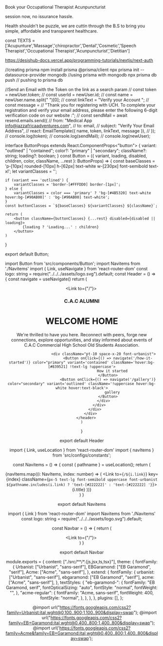 Book your Occupational Therapist
Acunpuncturist

session now,
no issurance hassle.

Health shouldn't be puzzle, we are cuttin through the B.S to bring you simple, affordable and transparent healthcare.

const TEXTS =['Acupunture','Massage','chiropractor','Dental','Cosmetic','Speech Therapist','Occupational Therapist','Acunpuncturist','Dietitian']

https://desishub-docs.vercel.app/programming-tutorials/nextjs/next-auth

//creating prisma
npm install prisma @prisma/client
npx prisma init --datasource-provider mongodb //using prisma with mongodb
npx prisma db push // pushing to prisma db

//Send an Email with the Token on the link as a search param
// const token = newUser.token;
// const userId = newUser.id;
// const name = newUser.name.split(" ")[0];
// const linkText = "Verify your Account ";
// const message =
// "Thank you for registering with UCH. To complete your registration and verify your email address, please enter the following 6-digit verification code on our website :";
// const sendMail = await resend.emails.send({
// from: "Medical App <info@jazzafricaadventures.com>",
// to: email,
// subject: "Verify Your Email Address",
// react: EmailTemplate({ name, token, linkText, message }),
// });
// console.log(token);
// console.log(sendMail);
// console.log(newUser);


interface ButtonProps extends React.ComponentProps<"button"> {
    variant: "outlined" | "contained";
    color?: "primary" | "secondary";
    className?: string;
    loading?: boolean;
}
const Button = ({ variant, loading, disabled, children, color, className, ...rest }: ButtonProps) => {
    const baseClasses = 'p-[10px] rounded-[10px] h-[62px] text-white w-[230px] font-semibold text-xl';
    let variantClasses = '';

    if (variant === 'outlined') {
        variantClasses = 'border-[#FFFDD0] border-[1px]';
    } else {
        variantClasses = color === 'primary' ? 'bg-[#4B5320] text-white hover:bg-[#90AB00]' : 'bg-[#90AB00] text-white';
    }
    const buttonClasses = `${baseClasses} ${variantClasses} ${className}`;

    return (
        <button className={buttonClasses} {...rest} disabled={disabled || loading}>
            {loading ? 'Loading...' : children}
        </button>
    )
}

export default Button;



import Button from 'src/components/Button';
import Navitems from './Navitems'
import { Link, useNavigate } from 'react-router-dom'
const logo: string = require("../../../assets/logo.svg").default;
const Header = () => {
    const navigate = useNavigate()
    return (
        <header className='header-bg h-[640px]'>
            <div className='py-6 px-20 flex justify-between items-center'>
                <div className=" w-[100px] h-[100px]">
                    <Link to={"/"}>
                        <img
                            src={logo}
                            alt=""
                            className='w-full h-full object-cover'
                        />
                    </Link>
                </div>
                <nav>
                    <Navitems />
                </nav>
            </div>
            <div>
                <div className="text-center flex justify-center items-center mt-20">
                    <div className="">
                        <h3 className='text-4xl font-[400] text-white pb-5 font-Acme'>C.A.C ALUMNI</h3>
                        <h1 className='text-6xl font-[400] text-[#FEFECC] tracking-wider font-Acme'>
                            WELCOME HOME
                        </h1>
                        <p className="text-white pt-5 text-xl font-medium leading-8 max-w-[46%] mx-auto font-urbanist pb-3">We're thrilled to have you here. Reconnect with peers, forge new connections, explore opportunities, and stay informed about events of C.A.C Commercial High School Old Students Association.</p>

                        <div className="pt-10 space-x-20 font-urbanist">
                            <Button onClick={() => navigate('/how-it-started')} color="primary" variant='contained' className='hover:bg-[#839521] !text-lg !uppercase'>
                                How it started
                            </Button>
                            <Button onClick={() => navigate('/gallery')} color="secondary" variant='outlined' className='!uppercase hover:bg-white hover:text-black'>
                                gallery
                            </Button>
                        </div>
                    </div>
                </div>
            </div>
        </header>
    )
}

export default Header


import { Link, useLocation } from 'react-router-dom'
import { navItems } from 'src/configs/constants';


const Navitems = () => {
    const { pathname } = useLocation();
    return (
        <div className="w-full hidden md:flex items-center">
            {navItems.map((i: NavItems, index: number) => (
                <Link to={`/${i.link}`} key={index}
                    className={`px-5 text-lg font-semibold uppercase font-urbanist ${pathname.includes(i.link) ? 'text-[#222222]' : 'text-[#222222] '}`}>
                    {i.title}
                </Link>
            ))}
        </div>
    )
}

export default Navitems

import { Link } from 'react-router-dom'
import Navitems from './Navitems'
const logo: string = require("../../../assets/logo.svg").default;

const Navbar = () => {
    return (
        <div className='bg-[#FFFDD0] h-[138px]'>
            <div className='py-4 px-20 flex justify-between items-center'>
                <div className="w-[100px] h-[98.5px]">
                    <Link to={"/"}>
                        <img
                            src={logo}
                            alt=""
                            className='w-full h-full object-cover'
                        />
                    </Link>
                </div>
                <nav>
                    <Navitems />
                </nav>
            </div>
        </div>
    )
}

export default Navbar


module.exports = {
  content: ["./src/**/*.{js,jsx,ts,tsx}"],
  theme: {
    fontFamily: {
      Urbanist: ["Urbanist", "sans-serif"],
      EBGaramond: ["EB Garamond", "serif"],
      Acme: ["Acme", "sans-serif"], 
    },
    extend: {
      fontFamily: {
        urbanist: ["Urbanist", "sans-serif"],
        ebgaramond: ["EB Garamond", "serif"],
        acme: ["Acme", "sans-serif"],
      },
      textStyles: {
        "eb-garamond-<uniquifier>": {
          fontFamily: "EB Garamond, serif",
          fontOpticalSizing: "auto",
          fontStyle: "normal",
          fontWeight: "<weight>",
        },
        "acme-regular": { 
          fontFamily: "Acme, sans-serif",
          fontWeight: 400,
          fontStyle: "normal",
        },
      },
    },
  },
  plugins: [],
};


@import url("https://fonts.googleapis.com/css2?family=Urbanist:ital,wght@0,100..900;1,100..900&display=swap");
@import url("https://fonts.googleapis.com/css2?family=EB+Garamond:ital,wght@0,400..800;1,400..800&display=swap");
@import url('https://fonts.googleapis.com/css2?family=Acme&family=EB+Garamond:ital,wght@0,400..800;1,400..800&display=swap');